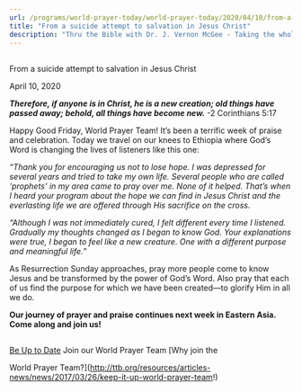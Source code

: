 ```yaml
---
url: /programs/world-prayer-today/world-prayer-today/2020/04/10/from-a-suicide-attempt-to-salvation-in-jesus-christ
title: "From a suicide attempt to salvation in Jesus Christ"
description: "Thru the Bible with Dr. J. Vernon McGee - Taking the whole Word to the whole world"
---
```







## 
 From a suicide attempt to salvation in Jesus Christ


April 10, 2020




***Therefore, if anyone is in Christ, he is a new creation; old things have passed away; behold, all things have become new.*** -2 Corinthians 5:17


Happy Good Friday, World Prayer Team! It’s been a terrific week of praise and celebration. Today we travel on our knees to Ethiopia where God’s Word is changing the lives of listeners like this one:


*“Thank you for encouraging us not to lose hope. I was depressed for several years and tried to take my own life. Several people who are called ‘prophets’ in my area came to pray over me. None of it helped. That’s when I heard your program about the hope we can find in Jesus Christ and the everlasting life we are offered through His sacrifice on the cross.*


*“Although I was not immediately cured, I felt different every time I listened. Gradually my thoughts changed as I began to know God. Your explanations were true, I began to feel like a new creature. One with a different purpose and meaningful life.”*


As Resurrection Sunday approaches, pray more people come to know Jesus and be transformed by the power of God’s Word. Also pray that each of us find the purpose for which we have been created—to glorify Him in all we do.


**Our journey of prayer and praise continues next week in Eastern Asia. Come along and join us!**







## 




[Be Up to Date](http://feeds.feedburner.com/WorldPrayerToday "World Prayer Today RSS Feed")
Join our World Prayer Team
[Why join the  

World Prayer Team?](http://ttb.org/resources/articles-news/news/2017/03/26/keep-it-up-world-prayer-team!)




